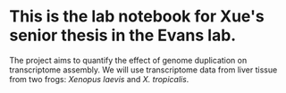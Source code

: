 # This is the lab notebook for Xue's senior thesis in the Evans lab.

The project aims to quantify the effect of genome duplication on transcriptome assembly.  We will use transcriptome data from liver tissue from two frogs: *Xenopus laevis* and *X. tropicalis*.
